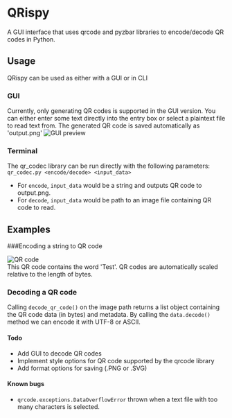 # QRispy
A GUI interface that uses qrcode and pyzbar libraries to encode/decode QR codes in Python.

## Usage
QRispy can be used as either with a GUI or in CLI

### GUI
Currently, only generating QR codes is supported in the GUI version. You can either enter some text directly into the entry box or select a plaintext file to read text from. The generated QR code is saved automatically as 'output.png'
![GUI preview](https://corndog.s-ul.eu/d6Y0V6bk.png)
### Terminal
The qr_codec library can be run directly with the following parameters:  
`qr_codec.py <encode/decode> <input_data>`

* For `encode`, `input_data` would be a string and outputs QR code to output.png.  
* For `decode`, `input_data` would be path to an image file containing QR code to read.

## Examples
###Encoding a string to QR code  

![QR code](https://i.imgur.com/MrNDhWh.png)  
This QR code contains the word 'Test'. QR codes are automatically scaled relative to the length of bytes.

### Decoding a QR code  
Calling `decode_qr_code()` on the image path returns a list object containing the QR code data (in bytes) and metadata. By calling the `data.decode()` method we can encode it with UTF-8 or ASCII.

#### Todo
* Add GUI to decode QR codes
* Implement style options for QR code supported by the qrcode library
* Add format options for saving (.PNG or .SVG)

#### Known bugs
* `qrcode.exceptions.DataOverflowError` thrown when a text file with too many characters is selected. 